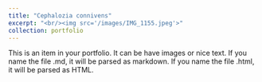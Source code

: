 ```yaml
---
title: "Cephalozia connivens"
excerpt: "<br/><img src='/images/IMG_1155.jpeg'>"
collection: portfolio
---
```


This is an item in your portfolio. It can be have images or nice text. If you name the file .md, it will be parsed as markdown. If you name the file .html, it will be parsed as HTML. 
